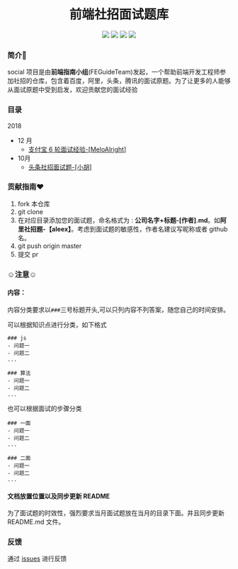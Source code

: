 <h1 align="center">前端社招面试题库</h1>

<p align='center'> 
  <a href='https://github.com/FEGuideTeam/social/network/members'><img src='https://img.shields.io/github/forks/FEGuideTeam/social.svg'></a>
  <a href='https://github.com/FEGuideTeam/social/issues'><img src='
https://img.shields.io/github/issues/FEGuideTeam/social.svg
'></a>
  <a href='https://github.com/FEGuideTeam/social/issues'><img src='https://img.shields.io/github/license/FEGuideTeam/social.svg'></a>
  <a href='https://github.com/FEGuideTeam/social/stargazers'><img src='https://img.shields.io/github/stars/FEGuideTeam/social.svg'></a>
</p>

### 简介:clap:

social 项目是由**前端指南小组**(FEGuideTeam)发起，一个帮助前端开发工程师参加社招的仓库，包含着百度，阿里，头条，腾讯的面试原题。为了让更多的人能够从面试原题中受到启发，欢迎贡献您的面试经验

### 目录

2018

- 12 月
  - [支付宝 6 轮面试经验-\[MeloAlright\]](./2018/12/支付宝6轮面试经验-[MeloAlright].md)
- 10月
  - [头条社招面试题-\[小胡\]](./2018/10/头条社招面试题-[小胡].md)

### 贡献指南:heart:

1. fork 本仓库
2. git clone
3. 在对应目录添加您的面试题，命名格式为 : **公司名字+标题-[作者].md**。如**阿里社招题-【aleex】**。考虑到面试题的敏感性，作者名建议写昵称或者 github 名。
4. git push origin master
5. 提交 pr

### :relaxed:注意:relaxed:

#### 内容：

内容分类要求以`###`三号标题开头,可以只列内容不列答案，随您自己的时间安排。

可以根据知识点进行分类，如下格式

```
### js
- 问题一
- 问题二
...

### 算法
- 问题一
- 问题二
...
```

也可以根据面试的步骤分类

```
### 一面
- 问题一
- 问题二
...

### 二面
- 问题一
- 问题二
...
```

#### 文档放置位置以及同步更新 README

为了面试题的时效性，强烈要求当月面试题放在当月的目录下面。并且同步更新 README.md 文件。

### 反馈

通过 [issues](https://github.com/FEGuideTeam/social/issues) 进行反馈
